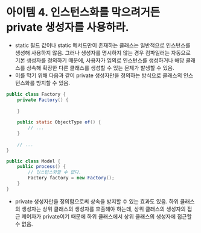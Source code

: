 # 아이템 4. 인스턴스화를 막으려거든 private 생성자를 사용하라.

- static 필드 값이나 static 메서드만이 존재하는 클래스는 일반적으로 인스턴스를 생성해 사용하지 않음. 그러나 생성자를 명시하지 않는 경우 컴파일러는 자동으로 기본 생성자를 정의하기 때문에, 사용자가 임의로 인스턴스를 생성하거나 해당 클래스를 상속해 확장한 다른 클래스를 생성할 수 있는 문제가 발생할 수 있음.
- 이를 막기 위해 다음과 같이 private 생성자만을 정의하는 방식으로 클래스의 인스턴스화를 방지할 수 있음.

```java
public class Factory {
    private Factory() {
        
    }
    
    public static ObjectType of() {
        // ...
    }
    
    // ...
}
```

```java
public class Model {
    public process() {
        // 인스턴스화할 수 없다.
        Factory factory = new Factory();
    }
}
```

- private 생성자만을 정의함으로써 상속을 방지할 수 있는 효과도 있음. 하위 클래스의 생성자는 상위 클래스의 생성자를 호출해야 하는데, 상위 클래스의 생성자의 접근 제어자가 private이기 때문에 하위 클래스에서 상위 클래스의 생성자에 접근할 수 없음.
